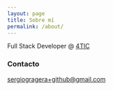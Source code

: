 ```yaml
---
layout: page
title: Sobre mí
permalink: /about/
---
```


Full Stack Developer @ [4TIC](http://4tic.com/)

### Contacto

[sergiogragera+github@gmail.com](mailto:sergiogragera+github@gmail.com)
